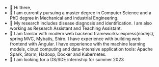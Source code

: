 - 👋 Hi there,
- 🔭 I am currently pursuing a master degree in Computer Science and a PhD degree in Mechanical and Industrial Engineering.
- 🔬 My research includes disease diagnosis and identification. I am also working as Research Assistant and Teaching Assistant.
- 👀 I am familar with modern web backend frameworks: express(nodejs), spring MVC, Mybatis, Shiro. I have experience with building web frontend with Angular. I have experience with the machine learning models, cloud computing and data-intensive application tools: Apache Spark, Storm, Hadoop, Docker and Kubernetes.
- 💞️ I am looking for a DS/SDE internship for summer 2023


<!---
phoebe20200523/phoebe20200523 is a ✨ special ✨ repository because its `README.md` (this file) appears on your GitHub profile.
You can click the Preview link to take a look at your changes.
--->

